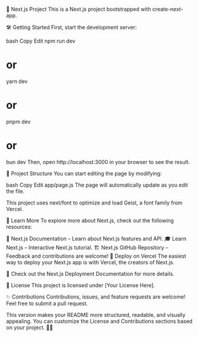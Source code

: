 🚀 Next.js Project
This is a Next.js project bootstrapped with create-next-app.

🛠 Getting Started
First, start the development server:

bash
Copy
Edit
npm run dev
# or
yarn dev
# or
pnpm dev
# or
bun dev
Then, open http://localhost:3000 in your browser to see the result.

📂 Project Structure
You can start editing the page by modifying:

bash
Copy
Edit
app/page.js
The page will automatically update as you edit the file.

This project uses next/font to optimize and load Geist, a font family from Vercel.

📖 Learn More
To explore more about Next.js, check out the following resources:

📄 Next.js Documentation – Learn about Next.js features and API.
🎓 Learn Next.js – Interactive Next.js tutorial.
🏗 Next.js GitHub Repository – Feedback and contributions are welcome!
🚀 Deploy on Vercel
The easiest way to deploy your Next.js app is with Vercel, the creators of Next.js.

📌 Check out the Next.js Deployment Documentation for more details.

📜 License
This project is licensed under [Your License Here].

✨ Contributions
Contributions, issues, and feature requests are welcome! Feel free to submit a pull request.

This version makes your README more structured, readable, and visually appealing. You can customize the License and Contributions sections based on your project. 🚀🔥
